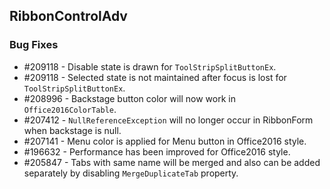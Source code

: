## RibbonControlAdv

### Bug Fixes

* \#209118 - Disable state is drawn for `ToolStripSplitButtonEx`.
* \#209118 - Selected state is not maintained after focus is lost for `ToolStripSplitButtonEx`.
* \#208996 - Backstage button color will now work in `Office2016ColorTable`.
* \#207412 - `NullReferenceException` will no longer occur in RibbonForm when backstage is null.
* \#207141 - Menu color is applied for Menu button in Office2016 style.
* \#196632 - Performance has been improved for Office2016 style. 
* \#205847 - Tabs with same name will be merged and also can be added separately by disabling `MergeDuplicateTab` property.